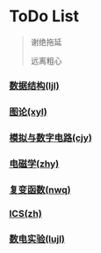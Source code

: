 # ToDo List

> 谢绝拖延
>
> 远离粗心

### [数据结构(ljl)](http://liano.top/todo/ljl/ljl.html)

### [图论(xyl)](http://liano.top/todo/xyl/xyl.html)

### [模拟与数字电路(cjy)](http://liano.top/todo/cjy/cjy.html)

### [电磁学(zhy)](http://liano.top/todo/zhy/zhy.html)

### [复变函数(nwq)](http://liano.top/todo/nwq/nwq.html)

### [ICS(zh)](http://liano.top/todo/zh/zh.html)

### [数电实验(lujl)](http://liano.top/todo/lujl/lujl.html)
